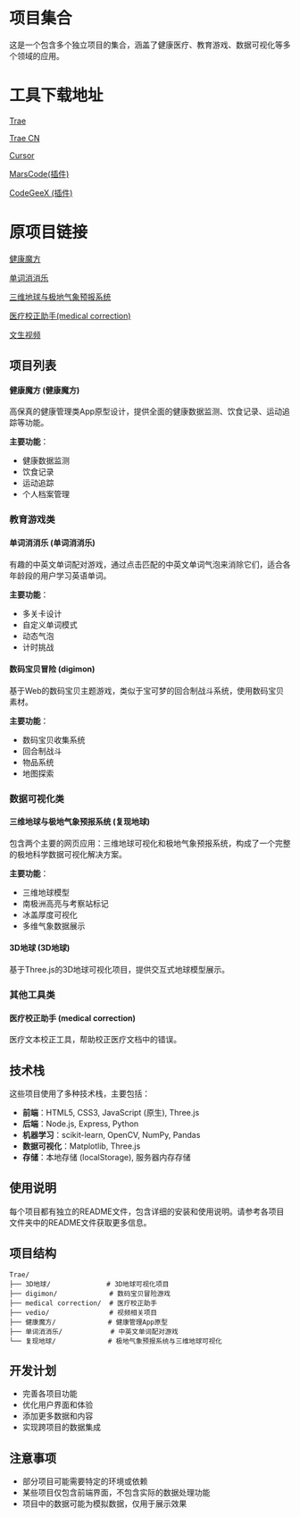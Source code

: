 # 项目集合

这是一个包含多个独立项目的集合，涵盖了健康医疗、教育游戏、数据可视化等多个领域的应用。

# 工具下载地址

[Trae](https://www.trae.ai/)

[Trae CN](https://www.trae.com.cn/)

[Cursor](https://www.cursor.com/cn)

[MarsCode(插件)](https://www.marscode.com/extension)

[CodeGeeX (插件)](https://codegeex.cn/)

# 原项目链接

[健康魔方](https://www.bilibili.com/video/BV1K4Q3Y1EBU/?vd_source=436ee4a28324bc65c993af28a8ea85de)

[单词消消乐](https://weibo.com/1071037450/5142418069654754?sourceType=weixin&from=10F3095010&wm=20005_0002&featurecode=newtitle&s_channel=4&s_trans=1751658482_5142418069654754)

[三维地球与极地气象预报系统](https://ueqty4qqat.feishu.cn/docx/Zp8DdpNiCoCD3ux0M5icH4uPnvd)

[医疗校正助手(medical correction)](https://weibo.com/1400776392/5140182187378254?sourceType=weixin&from=10F2295010&wm=20005_0002&featurecode=newtitle&s_channel=4&s_trans=1751658482_5140182187378254)

[文生视频](https://weibo.com/3276099007/5143157999143321?sourceType=weixin&from=10F3095010&wm=20005_0002&featurecode=newtitle&s_channel=4&s_trans=1751658482_5143157999143321)


## 项目列表

#### 健康魔方 (健康魔方)

高保真的健康管理类App原型设计，提供全面的健康数据监测、饮食记录、运动追踪等功能。

**主要功能**：
- 健康数据监测
- 饮食记录
- 运动追踪
- 个人档案管理

### 教育游戏类

#### 单词消消乐 (单词消消乐)

有趣的中英文单词配对游戏，通过点击匹配的中英文单词气泡来消除它们，适合各年龄段的用户学习英语单词。

**主要功能**：
- 多关卡设计
- 自定义单词模式
- 动态气泡
- 计时挑战

#### 数码宝贝冒险 (digimon)

基于Web的数码宝贝主题游戏，类似于宝可梦的回合制战斗系统，使用数码宝贝素材。

**主要功能**：
- 数码宝贝收集系统
- 回合制战斗
- 物品系统
- 地图探索

### 数据可视化类

#### 三维地球与极地气象预报系统 (复现地球)

包含两个主要的网页应用：三维地球可视化和极地气象预报系统，构成了一个完整的极地科学数据可视化解决方案。

**主要功能**：
- 三维地球模型
- 南极洲高亮与考察站标记
- 冰盖厚度可视化
- 多维气象数据展示

#### 3D地球 (3D地球)

基于Three.js的3D地球可视化项目，提供交互式地球模型展示。

### 其他工具类

#### 医疗校正助手 (medical correction)

医疗文本校正工具，帮助校正医疗文档中的错误。

## 技术栈

这些项目使用了多种技术栈，主要包括：

- **前端**：HTML5, CSS3, JavaScript (原生), Three.js
- **后端**：Node.js, Express, Python
- **机器学习**：scikit-learn, OpenCV, NumPy, Pandas
- **数据可视化**：Matplotlib, Three.js
- **存储**：本地存储 (localStorage), 服务器内存存储

## 使用说明

每个项目都有独立的README文件，包含详细的安装和使用说明。请参考各项目文件夹中的README文件获取更多信息。

## 项目结构

```
Trae/
├── 3D地球/              # 3D地球可视化项目
├── digimon/             # 数码宝贝冒险游戏
├── medical correction/  # 医疗校正助手
├── vedio/               # 视频相关项目
├── 健康魔方/             # 健康管理App原型
├── 单词消消乐/            # 中英文单词配对游戏
└── 复现地球/             # 极地气象预报系统与三维地球可视化
```

## 开发计划

- 完善各项目功能
- 优化用户界面和体验
- 添加更多数据和内容
- 实现跨项目的数据集成

## 注意事项

- 部分项目可能需要特定的环境或依赖
- 某些项目仅包含前端界面，不包含实际的数据处理功能
- 项目中的数据可能为模拟数据，仅用于展示效果
